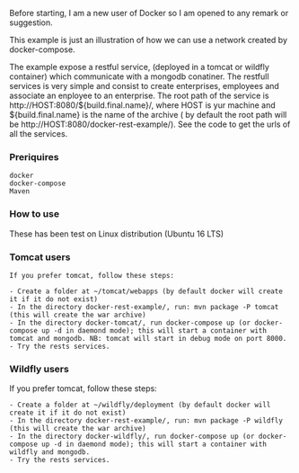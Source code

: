 Before starting, I am a new user of Docker so I am opened to any remark or suggestion.

This example is just an illustration of how we can use a network created by docker-compose. 

The example expose a restful service, (deployed in a tomcat or wildfly container) which communicate with a mongodb conatiner. The restfull services is very simple and consist to create enterprises,  employees and associate an enployee to an enterprise. The root path of the service is http://HOST:8080/${build.final.name}/, where HOST is yur machine and ${build.final.name} is the name of the archive ( by default the root path will be http://HOST:8080/docker-rest-example/). See the code to get the urls of all the services. 


### Preriquires ###

	docker
	docker-compose
	Maven


### How to use ###

These has been test on Linux distribution (Ubuntu 16 LTS)
### Tomcat users ###
	If you prefer tomcat, follow these steps:

	- Create a folder at ~/tomcat/webapps (by default docker will create it if it do not exist)
	- In the directory docker-rest-example/, run: mvn package -P tomcat (this will create the war archive)
	- In the directory docker-tomcat/, run docker-compose up (or docker-compose up -d in daemond mode); this will start a container with tomcat and mongodb. NB: tomcat will start in debug mode on port 8000.
	- Try the rests services.

### Wildfly users ###

If you prefer tomcat, follow these steps:

	- Create a folder at ~/wildfly/deployment (by default docker will create it if it do not exist)
	- In the directory docker-rest-example/, run: mvn package -P wildfly (this will create the war archive)
	- In the directory docker-wildfly/, run docker-compose up (or docker-compose up -d in daemond mode); this will start a container with wildfly and mongodb.
	- Try the rests services.
